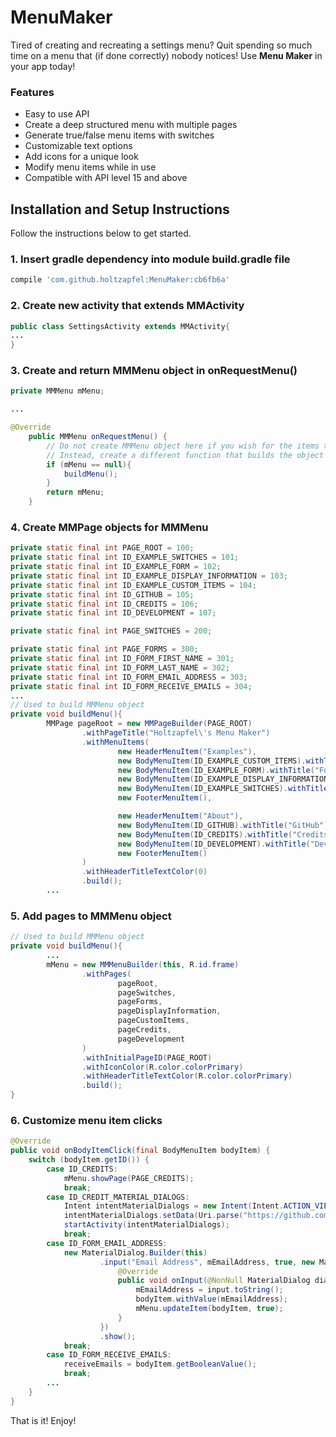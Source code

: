 # MenuMaker

Tired of creating and recreating a settings menu?  Quit spending so much time on a menu that (if done correctly) nobody notices!  Use **Menu Maker** in your app today!

### Features
- Easy to use API
- Create a deep structured menu with multiple pages
- Generate true/false menu items with switches
- Customizable text options
- Add icons for a unique look
- Modify menu items while in use
- Compatible with API level 15 and above

## Installation and Setup Instructions
Follow the instructions below to get started.
### 1. Insert gradle dependency into module build.gradle file
```gradle
compile 'com.github.holtzapfel:MenuMaker:cb6fb6a'
```
### 2. Create new activity that extends **MMActivity**
```java
public class SettingsActivity extends MMActivity{
...
}
```
### 3. Create and return MMMenu object in onRequestMenu()
```java
private MMMenu mMenu;

...

@Override
    public MMMenu onRequestMenu() {
        // Do not create MMMenu object here if you wish for the items to be editable!!
        // Instead, create a different function that builds the object if not already created
        if (mMenu == null){
            buildMenu();
        }
        return mMenu;
    }
```
### 4. Create MMPage objects for MMMenu
```java
private static final int PAGE_ROOT = 100;
private static final int ID_EXAMPLE_SWITCHES = 101;
private static final int ID_EXAMPLE_FORM = 102;
private static final int ID_EXAMPLE_DISPLAY_INFORMATION = 103;
private static final int ID_EXAMPLE_CUSTOM_ITEMS = 104;
private static final int ID_GITHUB = 105;
private static final int ID_CREDITS = 106;
private static final int ID_DEVELOPMENT = 107;

private static final int PAGE_SWITCHES = 200;

private static final int PAGE_FORMS = 300;
private static final int ID_FORM_FIRST_NAME = 301;
private static final int ID_FORM_LAST_NAME = 302;
private static final int ID_FORM_EMAIL_ADDRESS = 303;
private static final int ID_FORM_RECEIVE_EMAILS = 304;
...
// Used to build MMMenu object
private void buildMenu(){
        MMPage pageRoot = new MMPageBuilder(PAGE_ROOT)
                .withPageTitle("Holtzapfel\'s Menu Maker")
                .withMenuItems(
                        new HeaderMenuItem("Examples"),
                        new BodyMenuItem(ID_EXAMPLE_CUSTOM_ITEMS).withTitle("Custom Menu Items").withDescription("Need each item to appear differently?  No problem.").withIconLeft(R.drawable.ic_star),
                        new BodyMenuItem(ID_EXAMPLE_FORM).withTitle("Forms").withDescription("Allow users to update and edit information").withIconLeft(R.drawable.ic_form),
                        new BodyMenuItem(ID_EXAMPLE_DISPLAY_INFORMATION).withTitle("Display Information").withDescription("Menus do not have to be just about selecting preferences.  Sometimes, like in a Help section, information just needs to be displayed!").withIconLeft(R.drawable.ic_news),
                        new BodyMenuItem(ID_EXAMPLE_SWITCHES).withTitle("Switches").withDescription("Create menus with switches for true/false properties").withIconLeft(R.drawable.ic_switch),
                        new FooterMenuItem(),

                        new HeaderMenuItem("About"),
                        new BodyMenuItem(ID_GITHUB).withTitle("GitHub").withDescription("Visit the GitHub page to integrate MenuMaker into your app").withIconLeft(R.drawable.ic_github),
                        new BodyMenuItem(ID_CREDITS).withTitle("Credits").withIconLeft(R.drawable.ic_credits),
                        new BodyMenuItem(ID_DEVELOPMENT).withTitle("Development").withIconLeft(R.drawable.ic_developer_board),
                        new FooterMenuItem()
                )
                .withHeaderTitleTextColor(0)
                .build();
        ...
```
### 5. Add pages to MMMenu object

```java
// Used to build MMMenu object
private void buildMenu(){
        ...
        mMenu = new MMMenuBuilder(this, R.id.frame)
                .withPages(
                        pageRoot,
                        pageSwitches,
                        pageForms,
                        pageDisplayInformation,
                        pageCustomItems,
                        pageCredits,
                        pageDevelopment
                )
                .withInitialPageID(PAGE_ROOT)
                .withIconColor(R.color.colorPrimary)
                .withHeaderTitleTextColor(R.color.colorPrimary)
                .build();
}
```
### 6. Customize menu item clicks
```java
@Override
public void onBodyItemClick(final BodyMenuItem bodyItem) {
    switch (bodyItem.getID()) {
        case ID_CREDITS:
            mMenu.showPage(PAGE_CREDITS);
            break;
        case ID_CREDIT_MATERIAL_DIALOGS:
            Intent intentMaterialDialogs = new Intent(Intent.ACTION_VIEW);
            intentMaterialDialogs.setData(Uri.parse("https://github.com/afollestad/material-dialogs"));
            startActivity(intentMaterialDialogs);
            break;
        case ID_FORM_EMAIL_ADDRESS:
            new MaterialDialog.Builder(this)
                    .input("Email Address", mEmailAddress, true, new MaterialDialog.InputCallback() {
                        @Override
                        public void onInput(@NonNull MaterialDialog dialog, CharSequence input) {
                            mEmailAddress = input.toString();
                            bodyItem.withValue(mEmailAddress);
                            mMenu.updateItem(bodyItem, true);
                        }
                    })
                    .show();
            break;
        case ID_FORM_RECEIVE_EMAILS:
            receiveEmails = bodyItem.getBooleanValue();
            break;
        ...
    }
}
```
That is it!  Enjoy!
